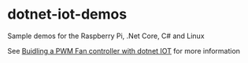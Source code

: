 # dotnet-iot-demos
Sample demos for the Raspberry Pi, .Net Core, C# and Linux

See [Buidling a PWM Fan controller with dotnet IOT](http://blog.timwheeler.io/building-a-pwm-fan-controller-with-dotnet-iot/) for more information
